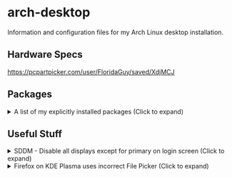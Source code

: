 # arch-desktop
Information and configuration files for my Arch Linux desktop installation.

## Hardware Specs
https://pcpartpicker.com/user/FloridaGuy/saved/XdjMCJ

## Packages
<details>
 <summary>A list of my explicitly installed packages (Click to expand)</summary>

  https://archlinux.org/packages/
  ### Core
   - `amd-ucode`
   - [`base`](https://archlinux.org/packages/core/any/base/) (meta package)
   - `base-devel` (meta package)
   - `btrfs-progs`
   - `linux`
   - `linux-firmware`
   - `nano`
  ### Extra
   - `ffmpegthumbs`
   - `firefox`
   - `flatpak`
   - `flatpak-kcm`
   - `git`
   - `gwenview`
   - `i2c-tools`
   - `kio-gdrive`
   - `libreoffice-fresh`
   - `mesa`
   - `nano-syntax-highlighting`
   - `neofetch`
   - `networkmanager`
   - `openrgb`
   - [`plasma-meta`](https://archlinux.org/packages/extra/any/plasma-meta/) (meta package)
   - `shotcut`
   - `ufw`
   - `vulkan-radeon`
   - `xf86-video-amdgpu`
  ### Multilib
   [(Must be manually enabled)](https://wiki.archlinux.org/title/Official_repositories#Enabling_multilib)
   - `lib32-mesa`
   - `lib32-vulkan-radeon `
   - `steam`
  ### AUR
   - `paru`
   - `vesktop`
  ### Flatpak
   - `com.spotify.Client`
</details>

## Useful Stuff
<details>
 <summary>SDDM - Disable all displays except for primary on login screen (Click to expand)</summary>

  - See configuration file: `/usr/share/sddm/scripts/Xsetup`
</details>

<details>
 <summary>Firefox on KDE Plasma uses incorrect File Picker (Click to expand)</summary>
  
  - Go to `about:config` and set `widget.use-xdg-desktop-portal.file-picker` from `2` to `1`. <br />
  *(Working as of Firefox Version 123.0)* <br />
  https://wiki.archlinux.org/title/Firefox#KDE_integration
</details>
